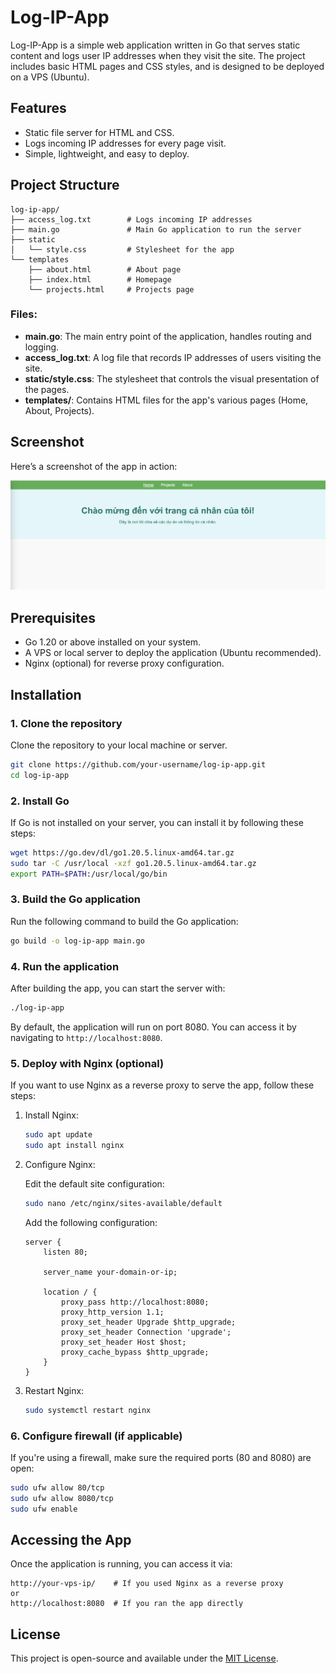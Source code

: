 # Log-IP-App

Log-IP-App is a simple web application written in Go that serves static content and logs user IP addresses when they visit the site. The project includes basic HTML pages and CSS styles, and is designed to be deployed on a VPS (Ubuntu).

## Features

- Static file server for HTML and CSS.
- Logs incoming IP addresses for every page visit.
- Simple, lightweight, and easy to deploy.

## Project Structure

```
log-ip-app/
├── access_log.txt        # Logs incoming IP addresses
├── main.go               # Main Go application to run the server
├── static
│   └── style.css         # Stylesheet for the app
└── templates
    ├── about.html        # About page
    ├── index.html        # Homepage
    └── projects.html     # Projects page
```

### Files:

- **main.go**: The main entry point of the application, handles routing and logging.
- **access_log.txt**: A log file that records IP addresses of users visiting the site.
- **static/style.css**: The stylesheet that controls the visual presentation of the pages.
- **templates/**: Contains HTML files for the app's various pages (Home, About, Projects).

## Screenshot

Here’s a screenshot of the app in action:

![Screenshot](image/image.png)

## Prerequisites

- Go 1.20 or above installed on your system.
- A VPS or local server to deploy the application (Ubuntu recommended).
- Nginx (optional) for reverse proxy configuration.

## Installation

### 1. Clone the repository

Clone the repository to your local machine or server.

```bash
git clone https://github.com/your-username/log-ip-app.git
cd log-ip-app
```

### 2. Install Go

If Go is not installed on your server, you can install it by following these steps:

```bash
wget https://go.dev/dl/go1.20.5.linux-amd64.tar.gz
sudo tar -C /usr/local -xzf go1.20.5.linux-amd64.tar.gz
export PATH=$PATH:/usr/local/go/bin
```

### 3. Build the Go application

Run the following command to build the Go application:

```bash
go build -o log-ip-app main.go
```

### 4. Run the application

After building the app, you can start the server with:

```bash
./log-ip-app
```

By default, the application will run on port 8080. You can access it by navigating to `http://localhost:8080`.

### 5. Deploy with Nginx (optional)

If you want to use Nginx as a reverse proxy to serve the app, follow these steps:

1. Install Nginx:

   ```bash
   sudo apt update
   sudo apt install nginx
   ```

2. Configure Nginx:

   Edit the default site configuration:

   ```bash
   sudo nano /etc/nginx/sites-available/default
   ```

   Add the following configuration:

   ```nginx
   server {
       listen 80;

       server_name your-domain-or-ip;

       location / {
           proxy_pass http://localhost:8080;
           proxy_http_version 1.1;
           proxy_set_header Upgrade $http_upgrade;
           proxy_set_header Connection 'upgrade';
           proxy_set_header Host $host;
           proxy_cache_bypass $http_upgrade;
       }
   }
   ```

3. Restart Nginx:

   ```bash
   sudo systemctl restart nginx
   ```

### 6. Configure firewall (if applicable)

If you're using a firewall, make sure the required ports (80 and 8080) are open:

```bash
sudo ufw allow 80/tcp
sudo ufw allow 8080/tcp
sudo ufw enable
```

## Accessing the App

Once the application is running, you can access it via:

```
http://your-vps-ip/    # If you used Nginx as a reverse proxy
or
http://localhost:8080  # If you ran the app directly
```

## License

This project is open-source and available under the [MIT License](LICENSE).
